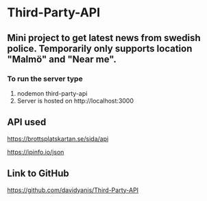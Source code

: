 # Third-Party-API

## Mini project to get latest news from swedish police. Temporarily only supports location "Malmö" and "Near me".

### To run the server type

1. nodemon third-party-api
2. Server is hosted on http://localhost:3000

## API used
https://brottsplatskartan.se/sida/api

https://ipinfo.io/json

## Link to GitHub
https://github.com/davidyanis/Third-Party-API

